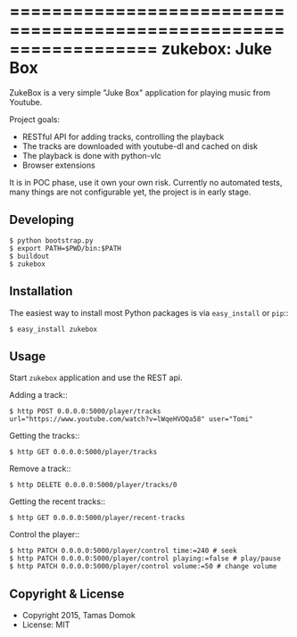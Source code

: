 ==================================================================
zukebox: Juke Box
==================================================================

ZukeBox is a very simple "Juke Box" application for playing music from Youtube.

Project goals:
 - RESTful API for adding tracks, controlling the playback
 - The tracks are downloaded with youtube-dl and cached on disk
 - The playback is done with python-vlc
 - Browser extensions

It is in POC phase, use it own your own risk.
Currently no automated tests, many things are not configurable yet, the project is in early stage.

Developing
----------

    $ python bootstrap.py
    $ export PATH=$PWD/bin:$PATH
    $ buildout
    $ zukebox

Installation
------------

The easiest way to install most Python packages is via ``easy_install`` or ``pip``::

    $ easy_install zukebox

Usage
-----

Start ``zukebox`` application and use the REST api.

Adding a track::

    $ http POST 0.0.0.0:5000/player/tracks url="https://www.youtube.com/watch?v=lWqeHVOQa58" user="Tomi"

Getting the tracks::

    $ http GET 0.0.0.0:5000/player/tracks

Remove a track::

    $ http DELETE 0.0.0.0:5000/player/tracks/0

Getting the recent tracks::

    $ http GET 0.0.0.0:5000/player/recent-tracks

Control the player::

    $ http PATCH 0.0.0.0:5000/player/control time:=240 # seek
    $ http PATCH 0.0.0.0:5000/player/control playing:=false # play/pause
    $ http PATCH 0.0.0.0:5000/player/control volume:=50 # change volume

Copyright & License
-------------------

  * Copyright 2015, Tamas Domok
  * License: MIT
